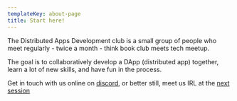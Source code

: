 ```yaml
---
templateKey: about-page
title: Start here!
---
```


The Distributed Apps Development club is a small group of people who meet regularly - twice a month - think book club meets tech meetup.

The goal is to collaboratively develop a DApp (distributed app) together, learn a lot of new skills, and have fun in the process.

Get in touch with us online on [discord](https://discordapp.com/invite/RTup7Ba), or better still, meet us IRL at the [next session](/sessions)
